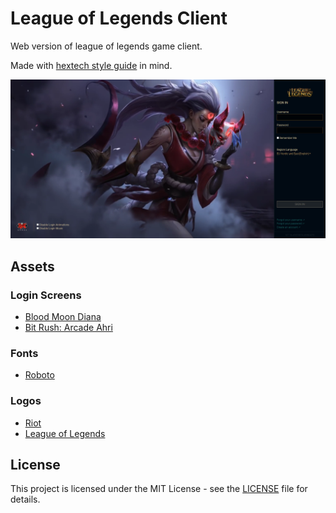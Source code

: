 # League of Legends Client
Web version of league of legends game client.

Made with [hextech style guide](http://nexus.leagueoflegends.com/2016/12/the-visual-language-of-hextech/) in mind.

![Homepage image](screenshots/homepage.png)

## Assets

### Login Screens
* [Blood Moon Diana](https://www.youtube.com/watch?v=myEKQkKdKtQ)
* [Bit Rush: Arcade Ahri](https://www.youtube.com/watch?v=DYW-kEiCnJI)

### Fonts
* [Roboto](https://fonts.google.com/specimen/Roboto)

### Logos
* [Riot](https://www.riotgames.com/sites/default/files/asset-kit-assets/files/Riot_logo_WHITE_TEXT.png)
* [League of Legends](https://www.riotgames.com/sites/default/files/asset-kit-assets/files/LOL_LOGO_RGB_SMALL%20copy.PNG)

## License
This project is licensed under the MIT License - see the [LICENSE](LICENSE) file for details.
